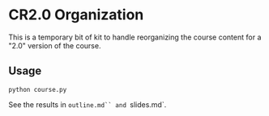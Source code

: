 # CR2.0 Organization

This is a temporary bit of kit to handle reorganizing the course content for a
"2.0" version of the course.

## Usage

```
python course.py
```

See the results in `outline.md`` and `slides.md`.
